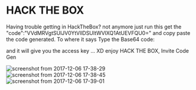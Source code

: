 # HACK THE BOX
Having trouble getting in HackTheBox?
not anymore just run this get the "code":"VVdMRVgtSUlJV0YtVllDSUItWVlXQ1AtUEVFQU0=" and copy paste the code generated.
To where it says Type the Base64 code:

and it will give you the access key ... XD enjoy
HACK THE BOX, Invite Code Gen

![screenshot from 2017-12-06 17-38-29](https://user-images.githubusercontent.com/31374857/33676012-757b07a6-daac-11e7-9464-887007e84bfb.png)
![screenshot from 2017-12-06 17-38-45](https://user-images.githubusercontent.com/31374857/33676013-75a7ca02-daac-11e7-8259-8ef8cd889dca.png)
![screenshot from 2017-12-06 17-39-01](https://user-images.githubusercontent.com/31374857/33676014-75d9980c-daac-11e7-972d-9a9eafb890db.png)
